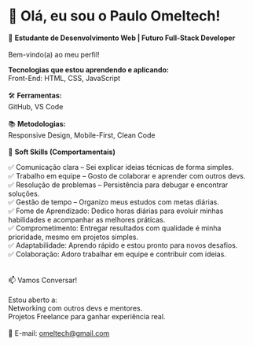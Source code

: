# 👋 Olá, eu sou o Paulo Omeltech!
🌟 <b>Estudante de Desenvolvimento Web | Futuro Full-Stack Developer </b> <br><br>
Bem-vindo(a) ao meu perfil! 

<b>Tecnologias que estou aprendendo e aplicando:</b><br>Front-End: HTML, CSS, JavaScript
<br>
<br>
🛠️ <b>Ferramentas:</b><br>GitHub, VS Code <br><br>
📚 <b>Metodologias:</b><br>Responsive Design, Mobile-First, Clean Code
<br>
<br>
🌈 <b>Soft Skills (Comportamentais)</b>

✅ Comunicação clara – Sei explicar ideias técnicas de forma simples.<br>
✅ Trabalho em equipe – Gosto de colaborar e aprender com outros devs.<br>
✅ Resolução de problemas – Persistência para debugar e encontrar soluções.<br>
✅ Gestão de tempo – Organizo meus estudos com metas diárias.<br>
✅ Fome de Aprendizado: Dedico horas diárias para evoluir minhas habilidades e acompanhar as melhores práticas.<br>
✅ Comprometimento: Entregar resultados com qualidade é minha prioridade, mesmo em projetos simples.<br>
✅ Adaptabilidade: Aprendo rápido e estou pronto para novos desafios.<br>
✅ Colaboração: Adoro trabalhar em equipe e contribuir com ideias.<br>
<br>
<br>
📫 Vamos Conversar!<br><br>
Estou aberto a:<br>
Networking com outros devs e mentores.<br>
Projetos Freelance para ganhar experiência real.<br><br>
📧 E-mail: omeltech@gmail.com
